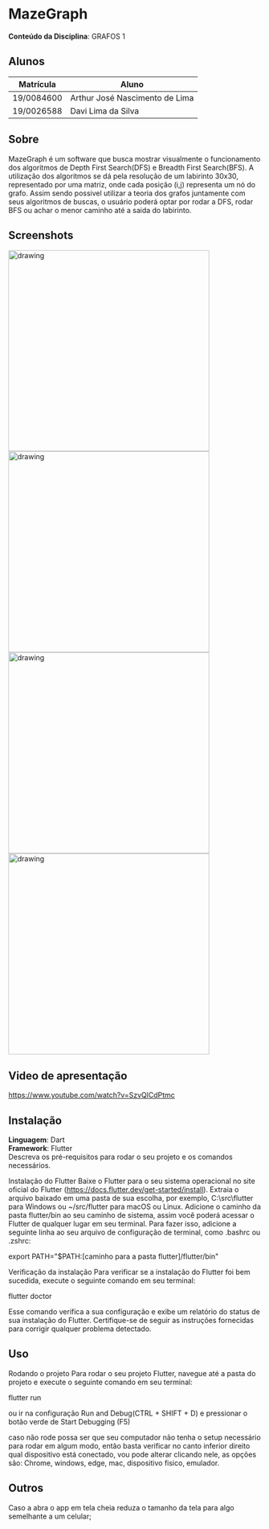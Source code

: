 # MazeGraph

**Conteúdo da Disciplina**: GRAFOS 1<br>
## Alunos
|Matrícula | Aluno |
| -- | -- |
| 19/0084600  |  Arthur José Nascimento de Lima |
| 19/0026588  |  Davi Lima da Silva |

## Sobre 
MazeGraph é um software que busca mostrar visualmente o funcionamento dos algoritmos de Depth First Search(DFS) e Breadth First Search(BFS). A utilização dos algoritmos  se dá pela resolução de um labirinto 30x30, representado por uma matriz, onde cada posição (i,j) representa um nó do grafo. Assim sendo possivel utilizar a teoria dos grafos juntamente com seus algoritmos de buscas, o usuário poderá optar por rodar a DFS, rodar BFS ou achar o menor caminho até a saida do labirinto.

## Screenshots

<img src="https://user-images.githubusercontent.com/60429513/235533881-8e17f087-87bb-4b86-a457-ea68a83d2d2f.png" alt="drawing" width="400"/>
<img src="https://user-images.githubusercontent.com/60429513/235533880-91b3c0bc-a25a-4ff5-b3f3-82f0481294c4.png" alt="drawing" width="400"/>
<img src="https://user-images.githubusercontent.com/60429513/235533888-8dc59ff8-1228-4f5b-a40c-171f6de217ec.png" alt="drawing" width="400"/>
<img src="https://user-images.githubusercontent.com/60429513/235533886-f0dcf0d1-4113-4f8b-99db-cf5554a551ad.png" alt="drawing" width="400"/> 

## Video de apresentação

https://www.youtube.com/watch?v=SzvQlCdPtmc


## Instalação 
**Linguagem**: Dart<br>
**Framework**: Flutter <br>
Descreva os pré-requisitos para rodar o seu projeto e os comandos necessários.

Instalação do Flutter
Baixe o Flutter para o seu sistema operacional no site oficial do Flutter (https://docs.flutter.dev/get-started/install).
Extraia o arquivo baixado em uma pasta de sua escolha, por exemplo, C:\src\flutter para Windows ou ~/src/flutter para macOS ou Linux.
Adicione o caminho da pasta flutter/bin ao seu caminho de sistema, assim você poderá acessar o Flutter de qualquer lugar em seu terminal. Para fazer isso, adicione a seguinte linha ao seu arquivo de configuração de terminal, como .bashrc ou .zshrc:

export PATH="$PATH:[caminho para a pasta flutter]/flutter/bin"

Verificação da instalação
Para verificar se a instalação do Flutter foi bem sucedida, execute o seguinte comando em seu terminal:

flutter doctor

Esse comando verifica a sua configuração e exibe um relatório do status de sua instalação do Flutter. Certifique-se de seguir as instruções fornecidas para corrigir qualquer problema detectado.
## Uso 

Rodando o projeto
Para rodar o seu projeto Flutter, navegue até a pasta do projeto e execute o seguinte comando em seu terminal:

flutter run

ou ir na configuração Run and Debug(CTRL + SHIFT + D) e pressionar o botão verde de Start Debugging (F5)

caso não rode possa ser que seu computador não tenha o setup necessário para rodar em algum modo, então basta verificar no canto inferior direito qual dispositivo está conectado, vou pode alterar clicando nele, as opções são: Chrome, windows, edge, mac, dispositivo fisico, emulador.


## Outros 
Caso a abra o app em tela cheia reduza o tamanho da tela para algo semelhante a um celular;

